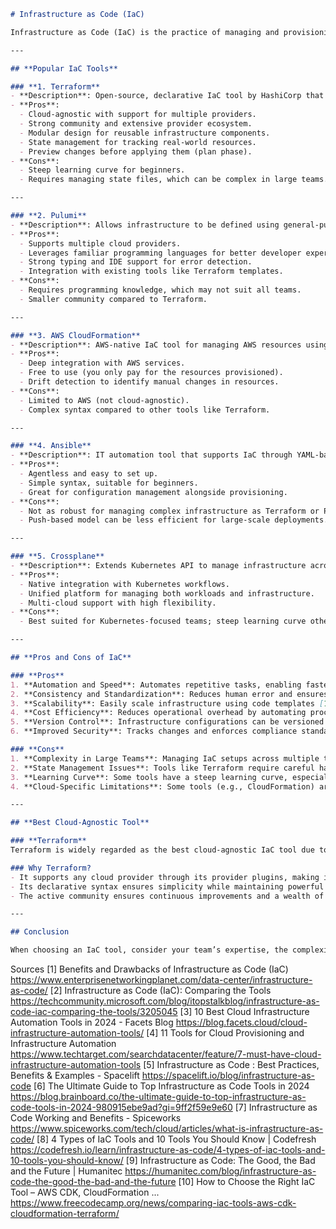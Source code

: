 ```markdown
# Infrastructure as Code (IaC)

Infrastructure as Code (IaC) is the practice of managing and provisioning infrastructure through machine-readable configuration files, rather than physical hardware configuration or interactive configuration tools. Below is a detailed overview of IaC tools, their pros and cons, and the best cloud-agnostic tool.

---

## **Popular IaC Tools**

### **1. Terraform**
- **Description**: Open-source, declarative IaC tool by HashiCorp that supports multi-cloud environments.
- **Pros**:
  - Cloud-agnostic with support for multiple providers.
  - Strong community and extensive provider ecosystem.
  - Modular design for reusable infrastructure components.
  - State management for tracking real-world resources.
  - Preview changes before applying them (plan phase).
- **Cons**:
  - Steep learning curve for beginners.
  - Requires managing state files, which can be complex in large teams.

---

### **2. Pulumi**
- **Description**: Allows infrastructure to be defined using general-purpose programming languages like Python, TypeScript, Go, etc.
- **Pros**:
  - Supports multiple cloud providers.
  - Leverages familiar programming languages for better developer experience.
  - Strong typing and IDE support for error detection.
  - Integration with existing tools like Terraform templates.
- **Cons**:
  - Requires programming knowledge, which may not suit all teams.
  - Smaller community compared to Terraform.

---

### **3. AWS CloudFormation**
- **Description**: AWS-native IaC tool for managing AWS resources using JSON or YAML templates.
- **Pros**:
  - Deep integration with AWS services.
  - Free to use (you only pay for the resources provisioned).
  - Drift detection to identify manual changes in resources.
- **Cons**:
  - Limited to AWS (not cloud-agnostic).
  - Complex syntax compared to other tools like Terraform.

---

### **4. Ansible**
- **Description**: IT automation tool that supports IaC through YAML-based playbooks.
- **Pros**:
  - Agentless and easy to set up.
  - Simple syntax, suitable for beginners.
  - Great for configuration management alongside provisioning.
- **Cons**:
  - Not as robust for managing complex infrastructure as Terraform or Pulumi.
  - Push-based model can be less efficient for large-scale deployments.

---

### **5. Crossplane**
- **Description**: Extends Kubernetes API to manage infrastructure across multiple clouds.
- **Pros**:
  - Native integration with Kubernetes workflows.
  - Unified platform for managing both workloads and infrastructure.
  - Multi-cloud support with high flexibility.
- **Cons**:
  - Best suited for Kubernetes-focused teams; steep learning curve otherwise.

---

## **Pros and Cons of IaC**

### **Pros**
1. **Automation and Speed**: Automates repetitive tasks, enabling faster provisioning of infrastructure [1][7].
2. **Consistency and Standardization**: Reduces human error and ensures consistent environments [5][7].
3. **Scalability**: Easily scale infrastructure using code templates [1][9].
4. **Cost Efficiency**: Reduces operational overhead by automating processes [7].
5. **Version Control**: Infrastructure configurations can be versioned and audited [9].
6. **Improved Security**: Tracks changes and enforces compliance standards [1].

### **Cons**
1. **Complexity in Large Teams**: Managing IaC setups across multiple teams can become challenging [9].
2. **State Management Issues**: Tools like Terraform require careful handling of state files [4].
3. **Learning Curve**: Some tools have a steep learning curve, especially for non-programmers [4][6].
4. **Cloud-Specific Limitations**: Some tools (e.g., CloudFormation) are tied to specific cloud providers [10].

---

## **Best Cloud-Agnostic Tool**

### **Terraform**
Terraform is widely regarded as the best cloud-agnostic IaC tool due to its robust multi-cloud support, extensive provider ecosystem, and modular architecture. It allows teams to manage resources across AWS, Azure, Google Cloud, and on-premises environments with a consistent workflow [3][4][8].

### Why Terraform?
- It supports any cloud provider through its provider plugins, making it highly versatile [3][4].
- Its declarative syntax ensures simplicity while maintaining powerful capabilities [6].
- The active community ensures continuous improvements and a wealth of shared modules/templates [4].

---

## Conclusion

When choosing an IaC tool, consider your team’s expertise, the complexity of your infrastructure, and whether you need multi-cloud support. For flexibility and cloud agnosticism, Terraform is the most recommended choice. However, if you prefer using familiar programming languages or are deeply integrated into Kubernetes workflows, Pulumi or Crossplane might be better suited for your needs.
```

Sources
[1] Benefits and Drawbacks of Infrastructure as Code (IaC) https://www.enterprisenetworkingplanet.com/data-center/infrastructure-as-code/
[2] Infrastructure as Code (IaC): Comparing the Tools https://techcommunity.microsoft.com/blog/itopstalkblog/infrastructure-as-code-iac-comparing-the-tools/3205045
[3] 10 Best Cloud Infrastructure Automation Tools in 2024 - Facets Blog https://blog.facets.cloud/cloud-infrastructure-automation-tools/
[4] 11 Tools for Cloud Provisioning and Infrastructure Automation https://www.techtarget.com/searchdatacenter/feature/7-must-have-cloud-infrastructure-automation-tools
[5] Infrastructure as Code : Best Practices, Benefits & Examples - Spacelift https://spacelift.io/blog/infrastructure-as-code
[6] The Ultimate Guide to Top Infrastructure as Code Tools in 2024 https://blog.brainboard.co/the-ultimate-guide-to-top-infrastructure-as-code-tools-in-2024-980915ebe9ad?gi=9ff2f59e9e60
[7] Infrastructure as Code Working and Benefits - Spiceworks https://www.spiceworks.com/tech/cloud/articles/what-is-infrastructure-as-code/
[8] 4 Types of IaC Tools and 10 Tools You Should Know | Codefresh https://codefresh.io/learn/infrastructure-as-code/4-types-of-iac-tools-and-10-tools-you-should-know/
[9] Infrastructure as Code: The Good, the Bad and the Future | Humanitec https://humanitec.com/blog/infrastructure-as-code-the-good-the-bad-and-the-future
[10] How to Choose the Right IaC Tool – AWS CDK, CloudFormation ... https://www.freecodecamp.org/news/comparing-iac-tools-aws-cdk-cloudformation-terraform/
